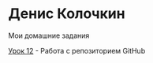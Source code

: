 # Денис Колочкин
Мои домашние задания

[Урок 12](https://kolochkin.github.io/lesson_12/) - Работа с репозиторием GitHub

